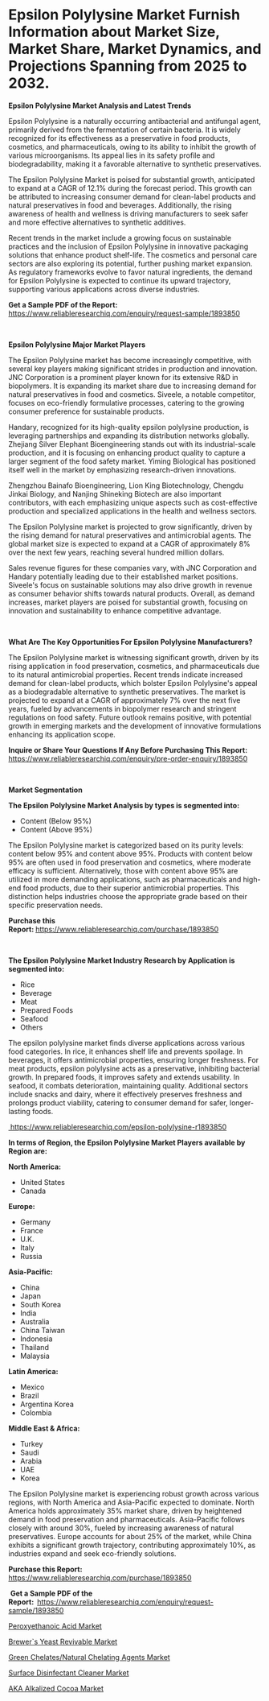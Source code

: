 <p><h1>Epsilon Polylysine Market Furnish Information about Market Size, Market Share, Market Dynamics, and Projections Spanning from 2025 to 2032.</h1></p><p><strong>Epsilon Polylysine Market Analysis and Latest Trends</strong></p>
<p><p>Epsilon Polylysine is a naturally occurring antibacterial and antifungal agent, primarily derived from the fermentation of certain bacteria. It is widely recognized for its effectiveness as a preservative in food products, cosmetics, and pharmaceuticals, owing to its ability to inhibit the growth of various microorganisms. Its appeal lies in its safety profile and biodegradability, making it a favorable alternative to synthetic preservatives.</p><p>The Epsilon Polylysine Market is poised for substantial growth, anticipated to expand at a CAGR of 12.1% during the forecast period. This growth can be attributed to increasing consumer demand for clean-label products and natural preservatives in food and beverages. Additionally, the rising awareness of health and wellness is driving manufacturers to seek safer and more effective alternatives to synthetic additives.</p><p>Recent trends in the market include a growing focus on sustainable practices and the inclusion of Epsilon Polylysine in innovative packaging solutions that enhance product shelf-life. The cosmetics and personal care sectors are also exploring its potential, further pushing market expansion. As regulatory frameworks evolve to favor natural ingredients, the demand for Epsilon Polylysine is expected to continue its upward trajectory, supporting various applications across diverse industries.</p></p>
<p><strong>Get a Sample PDF of the Report:&nbsp;</strong> <a href="https://www.reliableresearchiq.com/enquiry/request-sample/1893850?utm_campaign=2267&utm_medium=2&utm_source=Github&utm_content=ia&utm_term=31012025&utm_id=epsilon-polylysine">https://www.reliableresearchiq.com/enquiry/request-sample/1893850</a></p>
<p>&nbsp;</p>
<p><strong>Epsilon Polylysine Major Market Players</strong></p>
<p><p>The Epsilon Polylysine market has become increasingly competitive, with several key players making significant strides in production and innovation. JNC Corporation is a prominent player known for its extensive R&D in biopolymers. It is expanding its market share due to increasing demand for natural preservatives in food and cosmetics. Siveele, a notable competitor, focuses on eco-friendly formulative processes, catering to the growing consumer preference for sustainable products.</p><p>Handary, recognized for its high-quality epsilon polylysine production, is leveraging partnerships and expanding its distribution networks globally. Zhejiang Silver Elephant Bioengineering stands out with its industrial-scale production, and it is focusing on enhancing product quality to capture a larger segment of the food safety market. Yiming Biological has positioned itself well in the market by emphasizing research-driven innovations.</p><p>Zhengzhou Bainafo Bioengineering, Lion King Biotechnology, Chengdu Jinkai Biology, and Nanjing Shineking Biotech are also important contributors, with each emphasizing unique aspects such as cost-effective production and specialized applications in the health and wellness sectors.</p><p>The Epsilon Polylysine market is projected to grow significantly, driven by the rising demand for natural preservatives and antimicrobial agents. The global market size is expected to expand at a CAGR of approximately 8% over the next few years, reaching several hundred million dollars.</p><p>Sales revenue figures for these companies vary, with JNC Corporation and Handary potentially leading due to their established market positions. Siveele's focus on sustainable solutions may also drive growth in revenue as consumer behavior shifts towards natural products. Overall, as demand increases, market players are poised for substantial growth, focusing on innovation and sustainability to enhance competitive advantage.</p></p>
<p>&nbsp;</p>
<p><strong>What Are The Key Opportunities For Epsilon Polylysine Manufacturers?</strong></p>
<p><p>The Epsilon Polylysine market is witnessing significant growth, driven by its rising application in food preservation, cosmetics, and pharmaceuticals due to its natural antimicrobial properties. Recent trends indicate increased demand for clean-label products, which bolster Epsilon Polylysine's appeal as a biodegradable alternative to synthetic preservatives. The market is projected to expand at a CAGR of approximately 7% over the next five years, fueled by advancements in biopolymer research and stringent regulations on food safety. Future outlook remains positive, with potential growth in emerging markets and the development of innovative formulations enhancing its application scope.</p></p>
<p><strong>Inquire or Share Your Questions If Any Before Purchasing This Report:</strong> <a href="https://www.reliableresearchiq.com/enquiry/pre-order-enquiry/1893850?utm_campaign=2267&utm_medium=2&utm_source=Github&utm_content=ia&utm_term=31012025&utm_id=epsilon-polylysine">https://www.reliableresearchiq.com/enquiry/pre-order-enquiry/1893850</a></p>
<p>&nbsp;</p>
<p><strong>Market Segmentation</strong></p>
<p><strong>The Epsilon Polylysine Market Analysis by types is segmented into:</strong></p>
<p><ul><li>Content (Below 95%)</li><li>Content (Above 95%)</li></ul></p>
<p><p>The Epsilon Polylysine market is categorized based on its purity levels: content below 95% and content above 95%. Products with content below 95% are often used in food preservation and cosmetics, where moderate efficacy is sufficient. Alternatively, those with content above 95% are utilized in more demanding applications, such as pharmaceuticals and high-end food products, due to their superior antimicrobial properties. This distinction helps industries choose the appropriate grade based on their specific preservation needs.</p></p>
<p><strong>Purchase this Report:&nbsp;</strong><a href="https://www.reliableresearchiq.com/purchase/1893850?utm_campaign=2267&utm_medium=2&utm_source=Github&utm_content=ia&utm_term=31012025&utm_id=epsilon-polylysine">https://www.reliableresearchiq.com/purchase/1893850</a></p>
<p>&nbsp;</p>
<p><strong>The Epsilon Polylysine Market Industry Research by Application is segmented into:</strong></p>
<p><ul><li>Rice</li><li>Beverage</li><li>Meat</li><li>Prepared Foods</li><li>Seafood</li><li>Others</li></ul></p>
<p><p>The epsilon polylysine market finds diverse applications across various food categories. In rice, it enhances shelf life and prevents spoilage. In beverages, it offers antimicrobial properties, ensuring longer freshness. For meat products, epsilon polylysine acts as a preservative, inhibiting bacterial growth. In prepared foods, it improves safety and extends usability. In seafood, it combats deterioration, maintaining quality. Additional sectors include snacks and dairy, where it effectively preserves freshness and prolongs product viability, catering to consumer demand for safer, longer-lasting foods.</p></p>
<p><a href="https://www.reliableresearchiq.com/epsilon-polylysine-r1893850?utm_campaign=2267&utm_medium=2&utm_source=Github&utm_content=ia&utm_term=31012025&utm_id=epsilon-polylysine">&nbsp;https://www.reliableresearchiq.com/epsilon-polylysine-r1893850</a></p>
<p><strong>In terms of Region, the Epsilon Polylysine Market Players available by Region are:</strong></p>
<p>
    <p> <strong> North America: </strong>
        <ul>
            <li>United States</li>
            <li>Canada</li>
        </ul>
        </p> 
    <p> <strong> Europe: </strong>
        <ul>
            <li>Germany</li>
            <li>France</li>
            <li>U.K.</li>
            <li>Italy</li>
            <li>Russia</li>
        </ul>
        </p> 
    <p> <strong> Asia-Pacific: </strong>
        <ul>
            <li>China</li>
            <li>Japan</li>
            <li>South Korea</li>
            <li>India</li>
            <li>Australia</li>
            <li>China Taiwan</li>
            <li>Indonesia</li>
            <li>Thailand</li>
            <li>Malaysia</li>
        </ul>
        </p> 
    <p> <strong> Latin America: </strong>
        <ul>
            <li>Mexico</li>
            <li>Brazil</li>
            <li>Argentina Korea</li>
            <li>Colombia</li>
        </ul>
        </p> 
    <p> <strong> Middle East & Africa: </strong>
        <ul>
            <li>Turkey</li>
            <li>Saudi</li>
            <li>Arabia</li>
            <li>UAE</li>
            <li>Korea</li>
        </ul>
    </p>
    </p>
<p><p>The Epsilon Polylysine market is experiencing robust growth across various regions, with North America and Asia-Pacific expected to dominate. North America holds approximately 35% market share, driven by heightened demand in food preservation and pharmaceuticals. Asia-Pacific follows closely with around 30%, fueled by increasing awareness of natural preservatives. Europe accounts for about 25% of the market, while China exhibits a significant growth trajectory, contributing approximately 10%, as industries expand and seek eco-friendly solutions.</p></p>
<p><strong>Purchase this Report: </strong><a href="https://www.reliableresearchiq.com/purchase/1893850?utm_campaign=2267&utm_medium=2&utm_source=Github&utm_content=ia&utm_term=31012025&utm_id=epsilon-polylysine">https://www.reliableresearchiq.com/purchase/1893850</a></p>
<p>&nbsp;<strong>Get a Sample PDF of the Report:&nbsp;&nbsp;</strong><a href="https://www.reliableresearchiq.com/enquiry/request-sample/1893850?utm_campaign=2267&utm_medium=2&utm_source=Github&utm_content=ia&utm_term=31012025&utm_id=epsilon-polylysine">https://www.reliableresearchiq.com/enquiry/request-sample/1893850</a></p>
<p><strong></strong></p>
<p><p><a href="https://www.linkedin.com/pulse/peroxyethanoic-acid-market-research-report-exploring-size-9s1je?utm_campaign=2267&utm_medium=2&utm_source=Github&utm_content=ia&utm_term=31012025&utm_id=epsilon-polylysine">Peroxyethanoic Acid Market</a></p><p><a href="https://www.linkedin.com/pulse/global-perspectives-brewers-yeast-revivable-market-trends-forecast-tp5ff?utm_campaign=2267&utm_medium=2&utm_source=Github&utm_content=ia&utm_term=31012025&utm_id=epsilon-polylysine">Brewer`s Yeast Revivable Market</a></p><p><a href="https://www.linkedin.com/pulse/estimating-size-growth-potential-green-chelatesnatural-fbohc?utm_campaign=2267&utm_medium=2&utm_source=Github&utm_content=ia&utm_term=31012025&utm_id=epsilon-polylysine">Green Chelates/Natural Chelating Agents Market</a></p><p><a href="https://www.linkedin.com/pulse/detailed-analysis-size-dynamics-expected-development-surface-kqu8f?utm_campaign=2267&utm_medium=2&utm_source=Github&utm_content=ia&utm_term=31012025&utm_id=epsilon-polylysine">Surface Disinfectant Cleaner Market</a></p><p><a href="https://www.linkedin.com/pulse/global-aka-alkalized-cocoa-market-size-growth-outlook-including-jxblf?utm_campaign=2267&utm_medium=2&utm_source=Github&utm_content=ia&utm_term=31012025&utm_id=epsilon-polylysine">AKA Alkalized Cocoa Market</a></p></p>